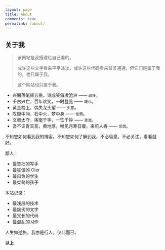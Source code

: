 ```yaml
---
layout: page
title: About
comments: true
permalink: /about/
---
```


## 关于我

> 该网站是我搭建给自己看的。
> 
> 或许这些文字看来平平淡淡，或许这些代码看来普普通通，但它们是属于我的，也只属于我。
>
> 这个网站也只属于我。

- 兴酣落笔摇五岳，诗成笑傲凌沧洲 —— `疏狂`。
- 千古兴亡，百年欢笑，一时登览 —— `雄心`。
- 黄金榜上，偶失龙头望 —— `失意`。
- 叹隙中驹，石中火，梦中身 —— `怅惘`。
- 文章太守，挥毫千字，一饮千钟 —— `潇洒`。
- 吾不识青天高，黄地厚。唯见月寒日暖，来煎人寿 —— `恐慌`。

不知您如何看到我的博客，不知您如何了解到我，不必留意，不必关注，看看就好。

鄙人：

- 最笨拙的写手
- 最狂傲的 OIer
- 最自负的学生
- 最桀骜的孩子

本站记录：

- 最浅层的技术
- 最拙劣的文字
- 最冗长的代码
- 最混乱的习作

人生如逆旅，我亦是行人。仅此而已。

**以上** 
